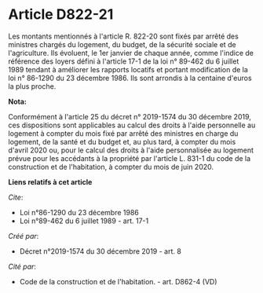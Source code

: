 # Article D822-21

Les montants mentionnés à l'article R. 822-20 sont fixés par arrêté des ministres chargés du logement, du budget, de la
sécurité sociale et de l'agriculture. Ils évoluent, le 1er janvier de chaque année, comme l'indice de référence des loyers
défini à l'article 17-1 de la loi n° 89-462 du 6 juillet 1989 tendant à améliorer les rapports locatifs et portant
modification de la loi n° 86-1290 du 23 décembre 1986. Ils sont arrondis à la centaine d'euros la plus proche.

**Nota:**

Conformément à l'article 25 du décret n° 2019-1574 du 30 décembre 2019, ces dispositions sont applicables au calcul des
droits à l'aide personnelle au logement à compter du mois fixé par arrêté des ministres en charge du logement, de la santé et
du budget et, au plus tard, à compter du mois d'avril 2020 ou, pour le calcul des droits à l'aide personnalisée au logement
prévue pour les accédants à la propriété par l'article L. 831-1 du code de la construction et de l'habitation, à compter du
mois de juin 2020.

**Liens relatifs à cet article**

_Cite_:

  - Loi n°86-1290 du 23 décembre 1986
  - Loi n°89-462 du 6 juillet 1989 - art. 17-1

_Créé par_:

  - Décret n°2019-1574 du 30 décembre 2019 - art. 8

_Cité par_:

  - Code de la construction et de l'habitation. - art. D862-4 (VD)
